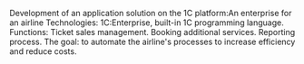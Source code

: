 Development of an application solution on the 1C platform:An enterprise for an airline
Technologies: 1C:Enterprise, built-in 1C programming language.
Functions:
    Ticket sales management.
    Booking additional services.
    Reporting process.
    The goal: to automate the airline's processes to increase efficiency and reduce costs.
